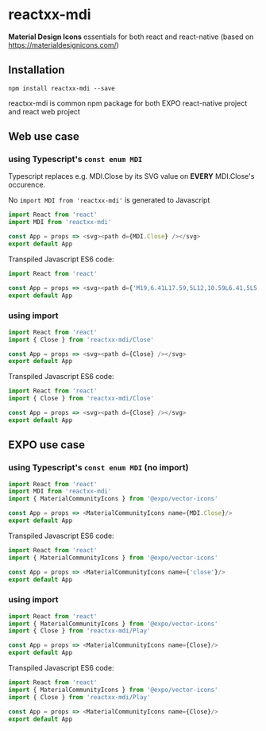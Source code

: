 # reactxx-mdi
**Material Design Icons** essentials for both react and react-native (based on https://materialdesignicons.com/)


## Installation

```npm install reactxx-mdi --save```

reactxx-mdi is common npm package for both EXPO react-native project and react web project

## Web use case 

### using Typescript's ```const enum MDI```
Typescript replaces e.g. MDI.Close by its SVG value on **EVERY** MDI.Close's occurence.

No ```import MDI from 'reactxx-mdi'``` is generated to Javascript 

```typescript
import React from 'react'
import MDI from 'reactxx-mdi'

const App = props => <svg><path d={MDI.Close} /></svg>
export default App
```

Transpiled Javascript ES6 code:
```javascript
import React from 'react'

const App = props => <svg><path d={'M19,6.41L17.59,5L12,10.59L6.41,5L5,6.41L10.59,12L5,17.59L6.41,19L12,13.41L17.59,19L19,17.59L13.41,12L19,6.41Z'} /></svg>
export default App
```

### using import
```typescript
import React from 'react'
import { Close } from 'reactxx-mdi/Close'

const App = props => <svg><path d={Close} /></svg>
export default App
```

Transpiled Javascript ES6 code:
```javascript
import React from 'react'
import { Close } from 'reactxx-mdi/Close'

const App = props => <svg><path d={Close} /></svg>
export default App
```

## EXPO use case 

### using Typescript's ```const enum MDI``` (no import)
```typescript
import React from 'react'
import MDI from 'reactxx-mdi'
import { MaterialCommunityIcons } from '@expo/vector-icons'

const App = props => <MaterialCommunityIcons name={MDI.Close}/>
export default App
```

Transpiled Javascript ES6 code:
```javascript
import React from 'react'
import { MaterialCommunityIcons } from '@expo/vector-icons'

const App = props => <MaterialCommunityIcons name={'close'}/>
export default App
```

### using import
```typescript
import React from 'react'
import { MaterialCommunityIcons } from '@expo/vector-icons'
import { Close } from 'reactxx-mdi/Play'

const App = props => <MaterialCommunityIcons name={Close}/>
export default App
```

Transpiled Javascript ES6 code:
```javascript
import React from 'react'
import { MaterialCommunityIcons } from '@expo/vector-icons'
import { Close } from 'reactxx-mdi/Play'

const App = props => <MaterialCommunityIcons name={Close}/>
export default App
```
